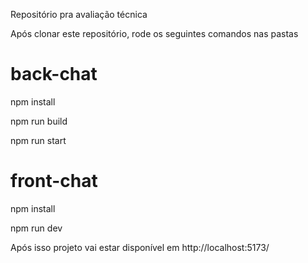 
Repositório pra avaliação técnica

Após clonar este repositório, rode os seguintes comandos nas pastas

# back-chat
npm install

npm run build

npm run start

# front-chat
npm install

npm run dev

Após isso projeto vai estar disponível em http://localhost:5173/

